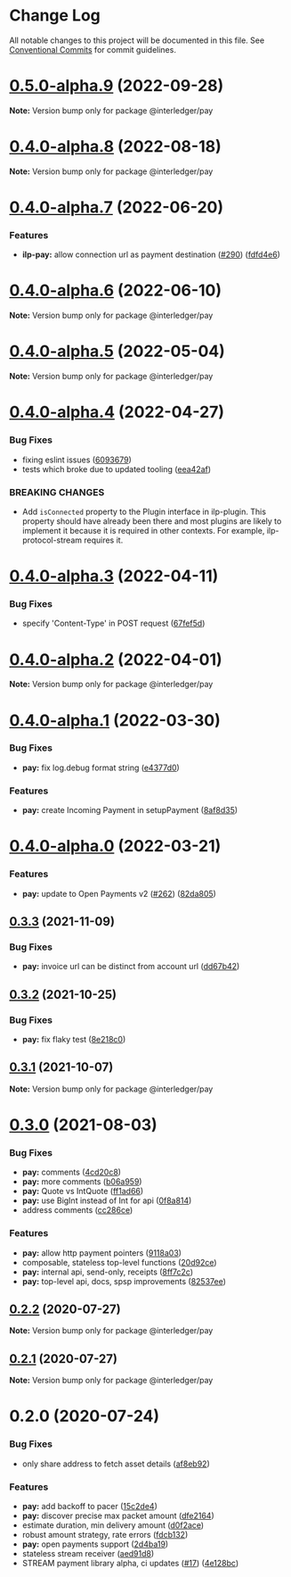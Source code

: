 # Change Log

All notable changes to this project will be documented in this file.
See [Conventional Commits](https://conventionalcommits.org) for commit guidelines.

# [0.5.0-alpha.9](https://github.com/interledgerjs/interledgerjs/compare/@interledger/pay@0.4.0-alpha.8...@interledger/pay@0.4.0-alpha.9) (2022-09-28)

**Note:** Version bump only for package @interledger/pay





# [0.4.0-alpha.8](https://github.com/interledgerjs/interledgerjs/compare/@interledger/pay@0.4.0-alpha.7...@interledger/pay@0.4.0-alpha.8) (2022-08-18)

**Note:** Version bump only for package @interledger/pay





# [0.4.0-alpha.7](https://github.com/interledgerjs/interledgerjs/compare/@interledger/pay@0.4.0-alpha.6...@interledger/pay@0.4.0-alpha.7) (2022-06-20)


### Features

* **ilp-pay:** allow connection url as payment destination ([#290](https://github.com/interledgerjs/interledgerjs/issues/290)) ([fdfd4e6](https://github.com/interledgerjs/interledgerjs/commit/fdfd4e638399e40b675f75be01eb7c3e08e9545c))





# [0.4.0-alpha.6](https://github.com/interledgerjs/interledgerjs/compare/@interledger/pay@0.4.0-alpha.5...@interledger/pay@0.4.0-alpha.6) (2022-06-10)

**Note:** Version bump only for package @interledger/pay





# [0.4.0-alpha.5](https://github.com/interledgerjs/interledgerjs/compare/@interledger/pay@0.4.0-alpha.4...@interledger/pay@0.4.0-alpha.5) (2022-05-04)

**Note:** Version bump only for package @interledger/pay





# [0.4.0-alpha.4](https://github.com/interledgerjs/interledgerjs/compare/@interledger/pay@0.4.0-alpha.3...@interledger/pay@0.4.0-alpha.4) (2022-04-27)


### Bug Fixes

* fixing eslint issues ([6093679](https://github.com/interledgerjs/interledgerjs/commit/6093679060d9f27911e2fd3f0dbbf15ebae6f538))
* tests which broke due to updated tooling ([eea42af](https://github.com/interledgerjs/interledgerjs/commit/eea42af4530c00cbd0736a962aed92251ac136cd))


### BREAKING CHANGES

* Add `isConnected` property to the Plugin interface in ilp-plugin. This property should have already been there and most plugins are likely to implement it because it is required in other contexts. For example, ilp-protocol-stream requires it.





# [0.4.0-alpha.3](https://github.com/interledgerjs/interledgerjs/compare/@interledger/pay@0.4.0-alpha.2...@interledger/pay@0.4.0-alpha.3) (2022-04-11)

### Bug Fixes

- specify 'Content-Type' in POST request ([67fef5d](https://github.com/interledgerjs/interledgerjs/commit/67fef5d2fecbc4da4106161ad397ca34e788d12c))

# [0.4.0-alpha.2](https://github.com/interledgerjs/interledgerjs/compare/@interledger/pay@0.4.0-alpha.1...@interledger/pay@0.4.0-alpha.2) (2022-04-01)

**Note:** Version bump only for package @interledger/pay

# [0.4.0-alpha.1](https://github.com/interledgerjs/interledgerjs/compare/@interledger/pay@0.4.0-alpha.0...@interledger/pay@0.4.0-alpha.1) (2022-03-30)

### Bug Fixes

- **pay:** fix log.debug format string ([e4377d0](https://github.com/interledgerjs/interledgerjs/commit/e4377d06a2b5761b051bcfe8257ba90471e19dcf))

### Features

- **pay:** create Incoming Payment in setupPayment ([8af8d35](https://github.com/interledgerjs/interledgerjs/commit/8af8d35d3ebcf052cfb813048becb816d50c253a))

# [0.4.0-alpha.0](https://github.com/interledgerjs/interledgerjs/compare/@interledger/pay@0.3.3...@interledger/pay@0.4.0-alpha.0) (2022-03-21)

### Features

- **pay:** update to Open Payments v2 ([#262](https://github.com/interledgerjs/interledgerjs/issues/262)) ([82da805](https://github.com/interledgerjs/interledgerjs/commit/82da8058a1e545519b84589b6543442a755dbf0c))

## [0.3.3](https://github.com/interledgerjs/interledgerjs/compare/@interledger/pay@0.3.2...@interledger/pay@0.3.3) (2021-11-09)

### Bug Fixes

- **pay:** invoice url can be distinct from account url ([dd67b42](https://github.com/interledgerjs/interledgerjs/commit/dd67b42faef9a35e5291b0f3300072982c9f6a4c))

## [0.3.2](https://github.com/interledgerjs/interledgerjs/compare/@interledger/pay@0.3.1...@interledger/pay@0.3.2) (2021-10-25)

### Bug Fixes

- **pay:** fix flaky test ([8e218c0](https://github.com/interledgerjs/interledgerjs/commit/8e218c034aa763700391995fcfbc50f47c01ff97))

## [0.3.1](https://github.com/interledgerjs/interledgerjs/compare/@interledger/pay@0.3.0...@interledger/pay@0.3.1) (2021-10-07)

**Note:** Version bump only for package @interledger/pay

# [0.3.0](https://github.com/interledgerjs/interledgerjs/compare/@interledger/pay@0.2.2...@interledger/pay@0.3.0) (2021-08-03)

### Bug Fixes

- **pay:** comments ([4cd20c8](https://github.com/interledgerjs/interledgerjs/commit/4cd20c8b2dd80d0f72042913649bbd3a36a21461))
- **pay:** more comments ([b06a959](https://github.com/interledgerjs/interledgerjs/commit/b06a959eacb917ba629caf1e902d4277a1162ead))
- **pay:** Quote vs IntQuote ([ff1ad66](https://github.com/interledgerjs/interledgerjs/commit/ff1ad661a400810a911292077c9b398776dd06a6))
- **pay:** use BigInt instead of Int for api ([0f8a814](https://github.com/interledgerjs/interledgerjs/commit/0f8a8144f5f6f2331a05d6883842c1a4f5096731))
- address comments ([cc286ce](https://github.com/interledgerjs/interledgerjs/commit/cc286cea8e17380bc4a7db351cc45209d2bf43fe))

### Features

- **pay:** allow http payment pointers ([9118a03](https://github.com/interledgerjs/interledgerjs/commit/9118a03c2a05f34a9d66660eae99c81ad580a3c1))
- composable, stateless top-level functions ([20d92ce](https://github.com/interledgerjs/interledgerjs/commit/20d92ce1d4d6f4a3807164a14ec7d1b5aa968e1d))
- **pay:** internal api, send-only, receipts ([8ff7c2c](https://github.com/interledgerjs/interledgerjs/commit/8ff7c2cca1a3c8ab2f1a293eb04c0b07e05a7eaa))
- **pay:** top-level api, docs, spsp improvements ([82537ee](https://github.com/interledgerjs/interledgerjs/commit/82537ee1d845d400a3e9a9351ad4d5ddd0c293d9))

## [0.2.2](https://github.com/interledgerjs/interledgerjs/compare/@interledger/pay@0.2.1...@interledger/pay@0.2.2) (2020-07-27)

**Note:** Version bump only for package @interledger/pay

## [0.2.1](https://github.com/interledgerjs/interledgerjs/compare/@interledger/pay@0.2.0...@interledger/pay@0.2.1) (2020-07-27)

**Note:** Version bump only for package @interledger/pay

# 0.2.0 (2020-07-24)

### Bug Fixes

- only share address to fetch asset details ([af8eb92](https://github.com/interledgerjs/interledgerjs/commit/af8eb920eea859951fc8e826541b9f8588e2f138))

### Features

- **pay:** add backoff to pacer ([15c2de4](https://github.com/interledgerjs/interledgerjs/commit/15c2de48d3e6f21559488ff6125d30419ad28cda))
- **pay:** discover precise max packet amount ([dfe2164](https://github.com/interledgerjs/interledgerjs/commit/dfe2164dcd30d0d3cbe9f3b5275b6561bbb1f355))
- estimate duration, min delivery amount ([d0f2ace](https://github.com/interledgerjs/interledgerjs/commit/d0f2ace899c1f28cff64b747f051603c8bc3eea2))
- robust amount strategy, rate errors ([fdcb132](https://github.com/interledgerjs/interledgerjs/commit/fdcb1324e5e8285da528b60b5c23098324efb9dc))
- **pay:** open payments support ([2d4ba19](https://github.com/interledgerjs/interledgerjs/commit/2d4ba19275b444e46845a9114537b624d939f5ae))
- stateless stream receiver ([aed91d8](https://github.com/interledgerjs/interledgerjs/commit/aed91d85c06aa73af77a8c3891d388257b74ede8))
- STREAM payment library alpha, ci updates ([#17](https://github.com/interledgerjs/interledgerjs/issues/17)) ([4e128bc](https://github.com/interledgerjs/interledgerjs/commit/4e128bcee372144c1324a73e8b51223a0b133f2e))
